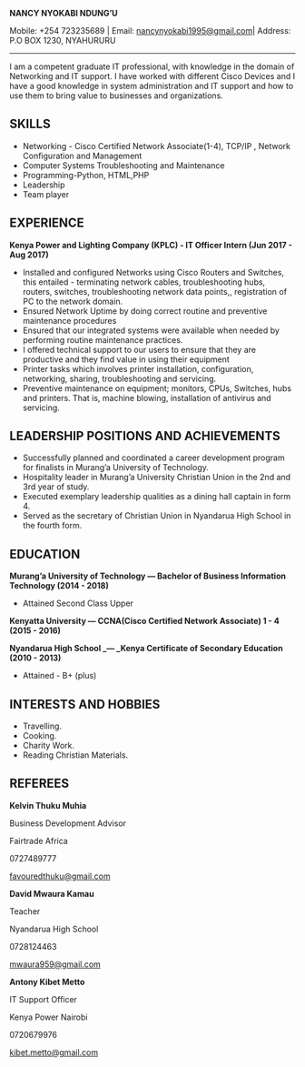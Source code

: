 **NANCY NYOKABI NDUNG’U**

Mobile: +254 723235689 | Email: nancynyokabi1995@gmail.com| Address: P.O BOX 1230, NYAHURURU

---

I am a competent graduate IT professional, with knowledge in the domain of Networking and IT support. I have worked with different Cisco Devices and I have a good knowledge in system administration and IT support and how to use them to bring value to businesses and organizations.

 ## SKILLS
 
*   Networking - Cisco Certified Network Associate(1-4), TCP/IP ,  Network Configuration and Management
*   Computer Systems Troubleshooting and Maintenance
*   Programming-Python, HTML,PHP
*   Leadership
*   Team player

## EXPERIENCE

**Kenya Power and Lighting Company (KPLC) - IT Officer Intern (Jun 2017 - Aug 2017)**

*   Installed and configured Networks using Cisco Routers and Switches, this entailed - terminating network cables, troubleshooting hubs, routers, switches, troubleshooting network data points,, registration of PC to the network domain. 
*   Ensured Network Uptime by doing correct routine and preventive maintenance procedures
*   Ensured that our integrated systems were available when needed by performing routine maintenance practices.
*   I offered technical support to our users to ensure that they are productive and they find value in using their equipment
*   Printer tasks which involves printer installation, configuration, networking, sharing, troubleshooting and servicing.  
*   Preventive maintenance on equipment; monitors, CPUs, Switches, hubs and printers. That is, machine blowing, installation of antivirus and servicing. 

## LEADERSHIP POSITIONS AND ACHIEVEMENTS



*   Successfully planned and coordinated a career development program for finalists in Murang’a University of Technology. 
*   Hospitality leader in Murang’a University Christian Union in the 2nd and 3rd year of study. 
*   Executed exemplary leadership qualities as a dining hall captain in form 4. 
*   Served as the secretary of Christian Union in Nyandarua High School in the fourth form. 


## EDUCATION

**Murang’a University of Technology  — Bachelor of Business Information Technology (2014 - 2018)**

*   Attained Second Class Upper


**Kenyatta University —  CCNA(Cisco Certified Network Associate) 1 - 4 (2015 - 2016)**

**Nyandarua High School _— _Kenya Certificate of Secondary Education (2010 - 2013)**

*   Attained - B+ (plus)

## INTERESTS AND HOBBIES

*   Travelling.  
*   Cooking.  
*   Charity Work.
*   Reading Christian Materials.

## REFEREES

 **Kelvin Thuku Muhia**

 Business Development Advisor

Fairtrade Africa

0727489777

[favouredthuku@gmail.com](mailto:favouredthuku@gmail.com)

    

**David Mwaura Kamau**

 Teacher

Nyandarua High School

 0728124463

mwaura959@gmail.com

 **Antony Kibet Metto**

 IT Support Officer

 Kenya Power Nairobi

 0720679976

 kibet.metto@gmail.com
